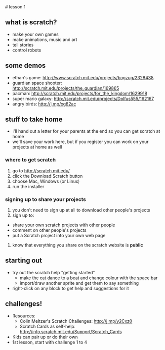 <a name="start"/>
# lesson 1

## what is scratch?
* make your own games
* make animations, music and art
* tell stories
* control robots

## some demos
* ethan's game: http://www.scratch.mit.edu/projects/bogzug/2328438
* guardian space shooter: http://scratch.mit.edu/projects/the_guardian/169865
* pacman: http://scratch.mit.edu/projects/for_the_kingdom/1629918
* super mario galaxy: http://scratch.mit.edu/projects/Dolfus555/162167
* angry birds: http://j.mp/xg82ac

## stuff to take home
* I'll hand out a letter for your parents at the end so you can get scratch at home
* we'll save your work here, but if you register you can work on your projects at home as well

### where to get scratch
1. go to http://scratch.mit.edu/
1. click the Download Scratch button
1. choose Mac, Windows (or Linux)
1. run the installer

### signing up to share your projects
1. you don't need to sign up at all to download other people's projects
1. sign up to:
  * share your own scratch projects with other people
  * comment on other people's projects
  * put a Scratch project into your own web page
1. know that everything you share on the scratch website is **public**

## starting out
* try out the scratch help "getting started"
  * make the cat dance to a beat and change colour with the space bar
  * import/draw another sprite and get them to say something
* right-click on any block to get help and suggestions for it

## challenges!
* Resources:
  * Colin Meltzer's Scratch Challenges: http://j.mp/y2Cxz0
  * Scratch Cards as self-help: http://info.scratch.mit.edu/Support/Scratch_Cards
* Kids can pair up or do their own
* 1st lesson, start with challenge 1 to 4